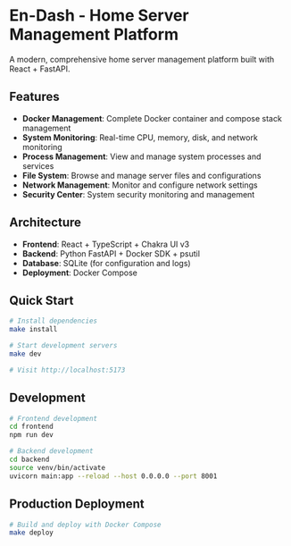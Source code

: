 # En-Dash - Home Server Management Platform

A modern, comprehensive home server management platform built with React + FastAPI.

## Features

- **Docker Management**: Complete Docker container and compose stack management
- **System Monitoring**: Real-time CPU, memory, disk, and network monitoring
- **Process Management**: View and manage system processes and services
- **File System**: Browse and manage server files and configurations
- **Network Management**: Monitor and configure network settings
- **Security Center**: System security monitoring and management

## Architecture

- **Frontend**: React + TypeScript + Chakra UI v3
- **Backend**: Python FastAPI + Docker SDK + psutil
- **Database**: SQLite (for configuration and logs)
- **Deployment**: Docker Compose

## Quick Start

```bash
# Install dependencies
make install

# Start development servers
make dev

# Visit http://localhost:5173
```

## Development

```bash
# Frontend development
cd frontend
npm run dev

# Backend development
cd backend
source venv/bin/activate
uvicorn main:app --reload --host 0.0.0.0 --port 8001
```

## Production Deployment

```bash
# Build and deploy with Docker Compose
make deploy
```
